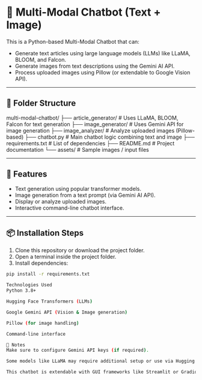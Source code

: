 # 🤖 Multi-Modal Chatbot (Text + Image)

This is a Python-based Multi-Modal Chatbot that can:
- Generate text articles using large language models (LLMs) like LLaMA, BLOOM, and Falcon.
- Generate images from text descriptions using the Gemini AI API.
- Process uploaded images using Pillow (or extendable to Google Vision API).

---

## 📁 Folder Structure
multi-modal-chatbot/
├── article_generator/       # Uses LLaMA, BLOOM, Falcon for text generation
├── image_generator/         # Uses Gemini API for image generation
├── image_analyzer/          # Analyze uploaded images (Pillow-based)
├── chatbot.py               # Main chatbot logic combining text and image
├── requirements.txt         # List of dependencies
├── README.md                # Project documentation
└── assets/                  # Sample images / input files



---

## 🚀 Features

- Text generation using popular transformer models.
- Image generation from a text prompt (via Gemini AI API).
- Display or analyze uploaded images.
- Interactive command-line chatbot interface.

---

## 📦 Installation Steps

1. Clone this repository or download the project folder.
2. Open a terminal inside the project folder.
3. Install dependencies:

```bash
pip install -r requirements.txt

Technologies Used
Python 3.8+

Hugging Face Transformers (LLMs)

Google Gemini API (Vision & Image generation)

Pillow (for image handling)

Command-line interface

📌 Notes
Make sure to configure Gemini API keys (if required).

Some models like LLaMA may require additional setup or use via Hugging Face Hub.

This chatbot is extendable with GUI frameworks like Streamlit or Gradio.

